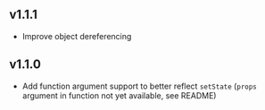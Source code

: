 ## v1.1.1

- Improve object dereferencing

## v1.1.0

- Add function argument support to better reflect `setState` (`props` argument in function not yet available, see README)